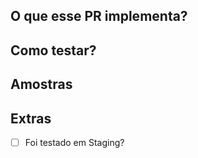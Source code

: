 ## O que esse PR implementa?
<!-- Descreva aqui o que esse PR faz -->

## Como testar?
<!-- Descreva aqui como podemos testar suas alterações, pode ser bem generalista
 Ex: Entre em /feed e clique no botão de like, deve alterar a cor do botão -->

## Amostras
<!-- Coloque aqui qualquer imagem/gif que possa ajudar a visualizar suas implementações -->

## Extras
<!-- Essa parte é para controle do que foi feito e pode mudar de projeto para projeto. Peça para seu coordenador altera-las caso não usá-las -->

<!-- Coloque um 'x' no meio dos colchetes( [] ) para marcar o que foi feito: Ex [x] -->

 - [ ] Foi testado em Staging?

<!-- Seja breve, evite gastar mais de 5 minutos escrevendo esse PR. Caso achar que não tem necessidade alguns desse parâmetros pode apaga-los do PR. -->